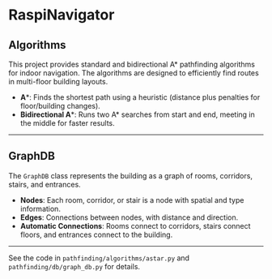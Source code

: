 # RaspiNavigator

## Algorithms

This project provides standard and bidirectional A* pathfinding algorithms for indoor navigation. The algorithms are designed to efficiently find routes in multi-floor building layouts.

- **A***: Finds the shortest path using a heuristic (distance plus penalties for floor/building changes).
- **Bidirectional A***: Runs two A* searches from start and end, meeting in the middle for faster results.

---

## GraphDB

The `GraphDB` class represents the building as a graph of rooms, corridors, stairs, and entrances.

- **Nodes**: Each room, corridor, or stair is a node with spatial and type information.
- **Edges**: Connections between nodes, with distance and direction.
- **Automatic Connections**: Rooms connect to corridors, stairs connect floors, and entrances connect to the building.

---

See the code in `pathfinding/algorithms/astar.py` and `pathfinding/db/graph_db.py` for details.